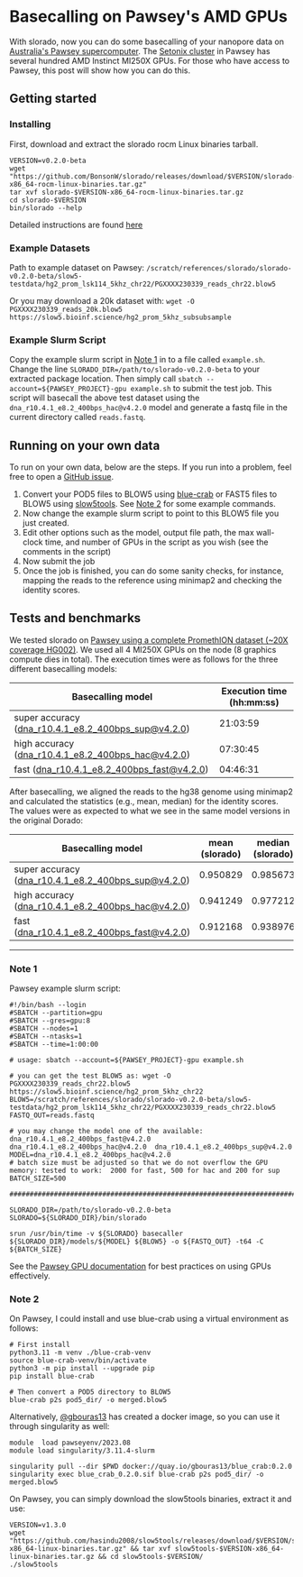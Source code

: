 # Basecalling on Pawsey's AMD GPUs


With slorado, now you can do some basecalling of your nanopore data on [Australia's Pawsey supercomputer](https://pawsey.org.au/). The [Setonix cluster](https://pawsey.org.au/systems/setonix/) in Pawsey has several hundred AMD Instinct MI250X GPUs.
For those who have access to Pawsey, this post will show how you can do this. 

## Getting started

### Installing
First, download and extract the slorado rocm Linux binaries tarball.

```
VERSION=v0.2.0-beta
wget "https://github.com/BonsonW/slorado/releases/download/$VERSION/slorado-$VERSION-x86_64-rocm-linux-binaries.tar.gz"
tar xvf slorado-$VERSION-x86_64-rocm-linux-binaries.tar.gz
cd slorado-$VERSION
bin/slorado --help
```
Detailed instructions are found [here](rocm-bin.md)

### Example Datasets

Path to example dataset on Pawsey: `/scratch/references/slorado/slorado-v0.2.0-beta/slow5-testdata/hg2_prom_lsk114_5khz_chr22/PGXXXX230339_reads_chr22.blow5`

Or you may download a 20k dataset with: `wget -O PGXXXX230339_reads_20k.blow5 https://slow5.bioinf.science/hg2_prom_5khz_subsubsample`

### Example Slurm Script
Copy the example slurm script in [Note 1](#note-1) in to a file called `example.sh`. Change the line `SLORADO_DIR=/path/to/slorado-v0.2.0-beta` to your extracted package location. Then simply call `sbatch --account=${PAWSEY_PROJECT}-gpu example.sh` to submit the test job. 
This script will basecall the above test dataset using the `dna_r10.4.1_e8.2_400bps_hac@v4.2.0` model and generate a fastq file in the current directory called `reads.fastq`.

## Running on your own data

To run on your own data, below are the steps. If you run into a problem, feel free to open a [GitHub issue](https://github.com/BonsonW/slorado/issues).

1. Convert your POD5 files to BLOW5 using [blue-crab](https://github.com/Psy-Fer/blue-crab) or FAST5 files to BLOW5 using [slow5tools](https://github.com/hasindu2008/slow5tools). See [Note 2](#note-2) for some example commands.
2. Now change the example slurm script to point to this BLOW5 file you just created.
3. Edit other options such as the model, output file path, the max wall-clock time, and number of GPUs in the script as you wish (see the comments in the script)
4. Now submit the job
5. Once the job is finished, you can do some sanity checks, for instance, mapping the reads to the reference using minimap2 and checking the identity scores.

## Tests and benchmarks

We tested slorado on [Pawsey using a complete PromethION dataset (~20X coverage HG002)](https://gentechgp.github.io/gtgseq/docs/data.html#na24385-hg002-promethion-data-20x). We used all 4 MI250X GPUs on the node (8 graphics compute dies in total). The execution times were as follows for the three different basecalling models:

| Basecalling model | Execution time (hh:mm:ss) |
|---|---|
| super accuracy (dna_r10.4.1_e8.2_400bps_sup@v4.2.0)    | 21:03:59       |
| high accuracy  (dna_r10.4.1_e8.2_400bps_hac@v4.2.0)    | 07:30:45        |
| fast (dna_r10.4.1_e8.2_400bps_fast@v4.2.0)             | 04:46:31        |

After basecalling, we aligned the reads to the hg38 genome using minimap2 and calculated the statistics (e.g., mean, median) for the identity scores. The values were as expected to what we see in the same model versions in the original Dorado:

| Basecalling model | mean (slorado) | median (slorado) | mean (Dorado) | median (Dorado) |
|---|---|---|---|---|
| super accuracy (dna_r10.4.1_e8.2_400bps_sup@v4.2.0)    | 0.950829    | 0.985673    | 0.946401 | 0.985461 |
| high accuracy  (dna_r10.4.1_e8.2_400bps_hac@v4.2.0)    | 0.941249    | 0.977212    | 0.938371 | 0.977654 |
| fast (dna_r10.4.1_e8.2_400bps_fast@v4.2.0)             | 0.912168    | 0.938976    | 0.906703 | 0.937500 |

---

### Note 1

Pawsey example slurm script:
```
#!/bin/bash --login
#SBATCH --partition=gpu
#SBATCH --gres=gpu:8
#SBATCH --nodes=1
#SBATCH --ntasks=1
#SBATCH --time=1:00:00

# usage: sbatch --account=${PAWSEY_PROJECT}-gpu example.sh

# you can get the test BLOW5 as: wget -O PGXXXX230339_reads_chr22.blow5 https://slow5.bioinf.science/hg2_prom_5khz_chr22
BLOW5=/scratch/references/slorado/slorado-v0.2.0-beta/slow5-testdata/hg2_prom_lsk114_5khz_chr22/PGXXXX230339_reads_chr22.blow5
FASTQ_OUT=reads.fastq

# you may change the model one of the available:  dna_r10.4.1_e8.2_400bps_fast@v4.2.0  dna_r10.4.1_e8.2_400bps_hac@v4.2.0  dna_r10.4.1_e8.2_400bps_sup@v4.2.0
MODEL=dna_r10.4.1_e8.2_400bps_hac@v4.2.0
# batch size must be adjusted so that we do not overflow the GPU memory: tested to work:  2000 for fast, 500 for hac and 200 for sup
BATCH_SIZE=500

########################################################################

SLORADO_DIR=/path/to/slorado-v0.2.0-beta
SLORADO=${SLORADO_DIR}/bin/slorado

srun /usr/bin/time -v ${SLORADO} basecaller ${SLORADO_DIR}/models/${MODEL} ${BLOW5} -o ${FASTQ_OUT} -t64 -C ${BATCH_SIZE}
```

See the [Pawsey GPU documentation](https://pawsey.atlassian.net/wiki/spaces/US/pages/51928618/Setonix+GPU+Partition+Quick+Start) for best practices on using GPUs effectively. 

### Note 2

On Pawsey, I could install and use blue-crab using a virtual environment as follows:
```
# First install
python3.11 -m venv ./blue-crab-venv
source blue-crab-venv/bin/activate
python3 -m pip install --upgrade pip
pip install blue-crab

# Then convert a POD5 directory to BLOW5
blue-crab p2s pod5_dir/ -o merged.blow5
```
Alternatively, [@gbouras13](https://github.com/gbouras13) has created a docker image, so you can use it through singularity as well:
```
module  load pawseyenv/2023.08
module load singularity/3.11.4-slurm
 
singularity pull --dir $PWD docker://quay.io/gbouras13/blue_crab:0.2.0
singularity exec blue_crab_0.2.0.sif blue-crab p2s pod5_dir/ -o merged.blow5
```


On Pawsey, you can simply download the slow5tools binaries, extract it and use:
```
VERSION=v1.3.0
wget "https://github.com/hasindu2008/slow5tools/releases/download/$VERSION/slow5tools-$VERSION-x86_64-linux-binaries.tar.gz" && tar xvf slow5tools-$VERSION-x86_64-linux-binaries.tar.gz && cd slow5tools-$VERSION/
./slow5tools
```


   
